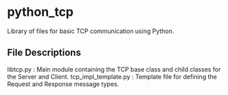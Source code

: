 # python_tcp
Library of files for basic TCP communication using Python.

## File Descriptions
libtcp.py : Main module containing the TCP base class and child classes for the Server and Client.
tcp_impl_template.py : Template file for defining the Request and Response message types.
